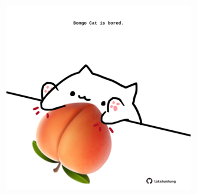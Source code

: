 <!-- built at 19/04/2025, 21:00:27 UTC -->
<p align="center">
  <img width="500" height="500" src="./ReadmeImage.svg">
</p>
